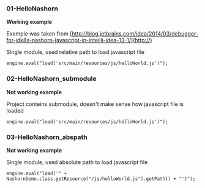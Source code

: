 ### 01-HelloNashorn ###

**Working example**

Example was taken from [http://blog.jetbrains.com/idea/2014/03/debugger-for-jdk8s-nashorn-javascript-in-intellij-idea-13-1/](http://)

Single module, used relative path to load javascript file 

`engine.eval("load('src/main/resources/js/helloWorld.js')");`

### 02-HelloNashorn_submodule ###

**Not working example**

Project conteins submodule, doesn't make sense how javascript file is loaded  

`engine.eval("load('src/main/resources/js/helloWorld.js')");`


### 03-HelloNashorn_abspath ###

**Not working example**

Single module, used absolute path to load javascript file 

`engine.eval("load('" + NashornDemo.class.getResource("/js/helloWorld.js").getPath() + "')");`


